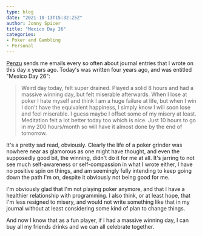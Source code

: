 ```yaml
---
type: blog
date: "2021-10-13T15:32:25Z"
author: Jonny Spicer
title: "Mexico Day 26"
categories:
- Poker and Gambling
- Personal
---
```

[Penzu](https://penzu.com) sends me emails every so often about journal entries that I wrote on this day x years ago. Today's was written four years ago, and
was entitled "Mexico Day 26":

> Weird day today, felt super drained. Played a solid 8 hours and had a massive winning day, but felt miserable afterwards. When I lose at poker I hate myself and think I am a huge failure at life, but when I win I don't have the equivalent happiness, I simply know I will soon lose and feel miserable. I guess maybe I offset some of my misery at least. Meditation felt a lot better today too which is nice. Just 10 hours to go in my 200 hours/month so will have it almost done by the end of tomorrow.

It's a pretty sad read, obviously. Clearly the life of a poker grinder was nowhere near as glamorous as one might have thought, and even the supposedly good
bit, the winning, didn't do it for me at all. It's jarring to not see much self-awareness or self-compassion in what I wrote either, I have no positive spin
on things, and am seemingly fully intending to keep going down the path I'm on, despite it obviously not being good for me.

I'm obviously glad that I'm not playing poker anymore, and that I have a healthier relationship with programming. I also think, or at least hope, that I'm
less resigned to misery, and would not write something like that in my journal without at least considering some kind of plan to change things.

And now I know that as a fun player, if I had a massive winning day, I can buy all my friends drinks and we can all celebrate together.
